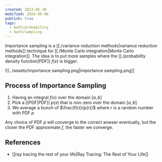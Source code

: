 ```yaml
---
created: 2023-05-30
modified: 2024-05-06
publish: true
tags:
  - math/probability
  - math/sampling
---
```


Importance sampling is a [[./variance reduction methods|variance reduction methods]] technique for [[./Monte Carlo integration|Monte Carlo integration]]. The idea is to put more samples where the [[./probability density function|PDF]] $f(x)$ is bigger.

![[../assets/importance sampling.png|importance sampling.png]]

## Process of Importance Sampling
  1. Having an integral $f(x)$ over the domain $[a, b]$
  2. Pick a [[PDF|PDF]] $p(x)$ that is non-zero over the domain $[a, b]$
  3. We average a bunch of $\frac{f(r)}{p(r)}$ where $r$ is a random number with PDF $p$

  Any choice of PDF $p$ will converge to the correct anwser eventually, but the closer the PDF approximate $f$, the faster we converge.

## References
- [[ray tracing the rest of your life|Ray Tracing: The Rest of Your Life]]